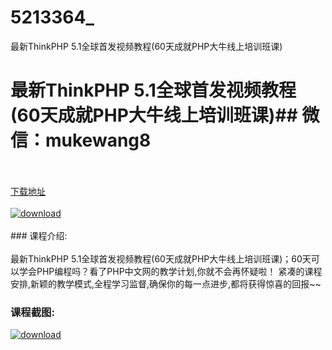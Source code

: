 # 5213364_
最新ThinkPHP 5.1全球首发视频教程(60天成就PHP大牛线上培训班课)
# 最新ThinkPHP 5.1全球首发视频教程(60天成就PHP大牛线上培训班课)## 微信：mukewang8
<br/></br>[下载地址](http://www.36tz.cn/article/5213364 "下载地址")
<br/></br>[![download](http://36tz.cn/muke_img/2020_05_2-144-300x166.png "下载地址")](http://www.36tz.cn/article/5213364 "下载地址")
<br/></br>### 课程介绍:<br/></br>最新ThinkPHP 5.1全球首发视频教程(60天成就PHP大牛线上培训班课)；60天可以学会PHP编程吗？看了PHP中文网的教学计划,你就不会再怀疑啦！ 紧凑的课程安排,新颖的教学模式,全程学习监督,确保你的每一点进步,都将获得惊喜的回报~~

### 课程截图:
[![download](http://36tz.cn/muke_img/2020_05_1-154.png "下载地址")](http://www.36tz.cn/article/5213364 "下载地址")
